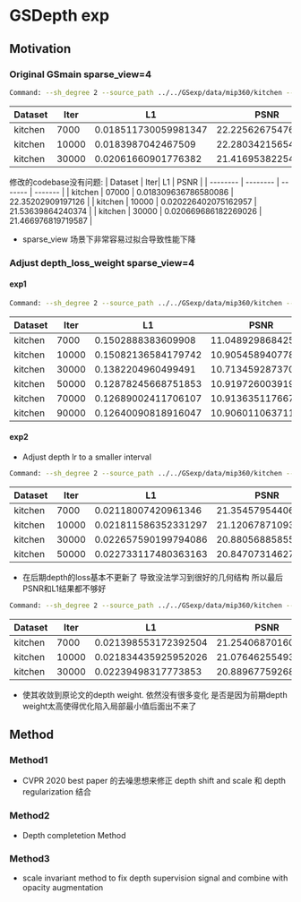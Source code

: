 # GSDepth exp
## Motivation
### Original GSmain sparse_view=4

```bash
Command: --sh_degree 2 --source_path ../../GSexp/data/mip360/kitchen --model_path output/sparse_gs/kitchen --images images --resolution 4 --white_background True --data_device cuda --eval False --max_num_splats 3000000 --iterations 30000 --position_lr_init 0.00016 --position_lr_final 1.6e-06 --position_lr_delay_mult 0.01 --position_lr_max_steps 30000 --feature_lr 0.0025 --opacity_lr 0.05 --scaling_lr 0.005 --rotation_lr 0.001 --percent_dense 0.01 --lambda_dssim 0.2 --lambda_silhouette 0.01 --densification_interval 100 --opacity_reset_interval 1000 --remove_outliers_interval 500 --densify_from_iter 500 --densify_until_iter 18000 --densify_grad_threshold 0.0002 --start_sample_pseudo 400000 --end_sample_pseudo 1000000 --sample_pseudo_interval 10 --random_background True --convert_SHs_python False --compute_cov3D_python False --debug False --ip 127.0.0.1 --port 6009 --debug_from -1 --detect_anomaly False --test_iterations [7000] --save_iterations [7000, 15000, 30000] --quiet False --checkpoint_iterations [] --start_checkpoint None --sparse_view_num 4 --use_mask True --init_pcd_name visual_hull_4 --transform_the_world False --mono_depth_weight 0.0005
```

| Dataset | Iter| L1 | PSNR |
| -------- | -------- | ------- | ------- |
| kitchen | 7000 | 0.018511730059981347 | 22.225626754760743  |
| kitchen | 10000| 0.0183987042467509 | 22.280342156546457 |
| kitchen | 30000| 0.02061660901776382 | 21.41695382254464 |

修改的codebase没有问题:
| Dataset | Iter| L1 | PSNR |
| -------- | -------- | ------- | ------- |
| kitchen | 07000 | 0.018309636786580086 | 22.35202909197126 |
| kitchen | 10000 | 0.020226402075162957 | 21.53639864240374 |
| kitchen | 30000 | 0.020669686182269026 | 21.466976819719587 |

- sparse_view 场景下非常容易过拟合导致性能下降

### Adjust depth_loss_weight sparse_view=4 

#### exp1
```bash
Command: --sh_degree 2 --source_path ../../GSexp/data/mip360/kitchen --model_path output/sparse_gs/kitchen --images images --resolution 4 --white_background True --data_device cuda --eval False --max_num_splats 3000000 --iterations 10000 --position_lr_init 0.00016 --position_lr_final 1.6e-06 --position_lr_delay_mult 0.01 --position_lr_max_steps 30000 --feature_lr 0.0025 --opacity_lr 0.05 --scaling_lr 0.005 --rotation_lr 0.001 --percent_dense 0.01 --lambda_dssim 0.2 --lambda_silhouette 0.01 --densification_interval 100 --opacity_reset_interval 1000 --remove_outliers_interval 500 --densify_from_iter 500 --densify_until_iter 6000 --densify_grad_threshold 0.0002 --start_sample_pseudo 400000 --end_sample_pseudo 1000000 --sample_pseudo_interval 10 --random_background True --depth_l1_weight_init 1.0 --depth_l1_weight_final 0.01 --convert_SHs_python False --compute_cov3D_python False --debug False --ip 127.0.0.1 --port 6009 --debug_from -1 --detect_anomaly False --test_iterations [7000] --save_iterations [7000, 15000, 10000] --quiet False --checkpoint_iterations [] --start_checkpoint None --sparse_view_num 4 --use_mask True --init_pcd_name visual_hull_4 --transform_the_world False --mono_depth_weight 0.0005
```

| Dataset | Iter| L1 | PSNR |
| -------- | -------- | ------- | ------- |
| kitchen | 7000 | 0.1502888383609908 | 11.048929868425642 |
| kitchen | 10000| 0.15082136584179742 | 10.905458940778459|
| kitchen | 30000| 0.1382204960499491 | 10.713459287370954 |
| kitchen | 50000| 0.12878245668751853 | 10.919726003919328 |
| kitchen | 70000| 0.12689002411706107 | 10.913635117667061 |
| kitchen | 90000| 0.12640090818916047 |10.906011063711983 |

#### exp2
- Adjust depth lr to a smaller interval

```bash
Command: --sh_degree 2 --source_path ../../GSexp/data/mip360/kitchen --model_path output/sparse_gs/kitchen --images images --resolution 4 --white_background True --data_device cuda --eval False --max_num_splats 3000000 --iterations 10000 --position_lr_init 0.00016 --position_lr_final 1.6e-06 --position_lr_delay_mult 0.01 --position_lr_max_steps 30000 --feature_lr 0.0025 --opacity_lr 0.05 --scaling_lr 0.005 --rotation_lr 0.001 --percent_dense 0.01 --lambda_dssim 0.2 --lambda_silhouette 0.01 --densification_interval 100 --opacity_reset_interval 1000 --remove_outliers_interval 500 --densify_from_iter 500 --densify_until_iter 6000 --densify_grad_threshold 0.0002 --start_sample_pseudo 400000 --end_sample_pseudo 1000000 --sample_pseudo_interval 10 --random_background True --depth_l1_weight_init 0.01 --depth_l1_weight_final 0.0001 --convert_SHs_python False --compute_cov3D_python False --debug False --ip 127.0.0.1 --port 6009 --debug_from -1 --detect_anomaly False --test_iterations [7000] --save_iterations [7000, 15000, 10000] --quiet False --checkpoint_iterations [] --start_checkpoint None --sparse_view_num 4 --use_mask True --init_pcd_name visual_hull_4 --transform_the_world False --mono_depth_weight 0.0005
```

| Dataset | Iter| L1 | PSNR |
| -------- | -------- | ------- | ------- |
| kitchen | 7000 | 0.02118007420961346 | 21.35457954406738|
| kitchen | 10000| 0.021811586352331297 | 21.1206787109375 |
| kitchen | 30000| 0.022657590199794086 | 20.880568858555385 |
| kitchen | 50000|0.022733117480363163 | 20.84707314627511 |

- 在后期depth的loss基本不更新了 导致没法学习到很好的几何结构 所以最后PSNR和L1结果都不够好


```bash
Command: --sh_degree 2 --source_path ../../GSexp/data/mip360/kitchen --model_path output/sparse_gs/kitchen --images images --resolution 4 --white_background True --data_device cuda --eval False --max_num_splats 3000000 --iterations 10000 --position_lr_init 0.00016 --position_lr_final 1.6e-06 --position_lr_delay_mult 0.01 --position_lr_max_steps 30000 --feature_lr 0.0025 --opacity_lr 0.05 --scaling_lr 0.005 --rotation_lr 0.001 --percent_dense 0.01 --lambda_dssim 0.2 --lambda_silhouette 0.01 --densification_interval 100 --opacity_reset_interval 1000 --remove_outliers_interval 500 --densify_from_iter 500 --densify_until_iter 6000 --densify_grad_threshold 0.0002 --start_sample_pseudo 400000 --end_sample_pseudo 1000000 --sample_pseudo_interval 10 --random_background True --depth_l1_weight_init 0.01 --depth_l1_weight_final 0.0005 --convert_SHs_python False --compute_cov3D_python False --debug False --ip 127.0.0.1 --port 6009 --debug_from -1 --detect_anomaly False --test_iterations [7000] --save_iterations [7000, 15000, 10000] --quiet False --checkpoint_iterations [] --start_checkpoint None --sparse_view_num 4 --use_mask True --init_pcd_name visual_hull_4 --transform_the_world False --mono_depth_weight 0.0005
```

| Dataset | Iter| L1 | PSNR |
| -------- | -------- | ------- | ------- |
| kitchen | 7000 | 0.021398553172392504 | 21.25406870160784 |
| kitchen | 10000| 0.021834435925952026 | 21.07646255493164 |
| kitchen | 30000| 0.02239498317773853 | 20.889677592686244 |


- 使其收敛到原论文的depth weight. 依然没有很多变化 是否是因为前期depth weight太高使得优化陷入局部最小值后面出不来了
## Method
### Method1
- CVPR 2020 best paper 的去噪思想来修正 depth shift and scale 和 depth regularization 结合
### Method2
- Depth completetion Method
### Method3
- scale invariant method to fix depth supervision signal and combine with opacity augmentation
